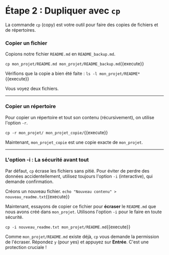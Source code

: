 # Étape 2 : Dupliquer avec `cp`

La commande `cp` (copy) est votre outil pour faire des copies de fichiers et de répertoires.

### Copier un fichier

Copions notre fichier `README.md` en `README_backup.md`.

`cp mon_projet/README.md mon_projet/README_backup.md`{{execute}}

Vérifions que la copie a bien été faite :
`ls -l mon_projet/README*`{{execute}}

Vous voyez deux fichiers.

---

### Copier un répertoire

Pour copier un répertoire et tout son contenu (récursivement), on utilise l'option `-r`.

`cp -r mon_projet/ mon_projet_copie/`{{execute}}

Maintenant, `mon_projet_copie` est une copie exacte de `mon_projet`.

---

### L'option -i : La sécurité avant tout

Par défaut, `cp` écrase les fichiers sans pitié. Pour éviter de perdre des données accidentellement, utilisez toujours l'option `-i` (interactive), qui demande confirmation.

Créons un nouveau fichier.
`echo "Nouveau contenu" > nouveau_readme.txt`{{execute}}

Maintenant, essayons de copier ce fichier pour **écraser** le `README.md` que nous avons créé dans `mon_projet`. Utilisons l'option `-i` pour le faire en toute sécurité.

`cp -i nouveau_readme.txt mon_projet/README.md`{{execute}}

Comme `mon_projet/README.md` existe déjà, `cp` vous demande la permission de l'écraser. Répondez `y` (pour yes) et appuyez sur **Entrée**. C'est une protection cruciale !